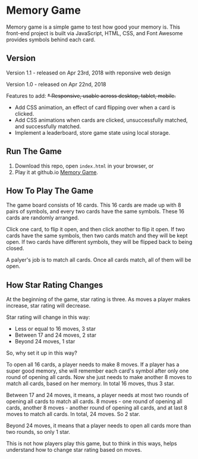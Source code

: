 # Memory Game
Memory game is a simple game to test how good your memory is.  This front-end project is built via JavaScript, HTML, CSS, and Font Awesome provides symbols behind each card.

## Version
Version 1.1 - released on Apr 23rd, 2018 with reponsive web design

Version 1.0 - released on Apr 22nd, 2018

Features to add:
~~* Responsive, usable across desktop, tablet, mobile.~~
* Add CSS animation, an effect of card flipping over when a card is clicked.
* Add CSS animations when cards are clicked, unsuccessfully matched, and successfully matched.
* Implement a leaderboard, store game state using local storage.

## Run The Game
1. Download this repo, open `index.html` in your browser, or
2. Play it at github.io [Memory Game](https://eqlz.github.io/memory-game/).

## How To Play The Game
The game board consists of 16 cards.  This 16 cards are made up with 8 pairs of symbols, and every two cards have the same symbols.  These 16 cards are randomly arranged.

Click one card, to flip it open, and then click another to flip it open.  If two cards have the same symbols, then two cards match and they will be kept open.  If two cards have different symbols,  they will be flipped back to being closed.

A palyer's job is to match all cards.  Once all cards match, all of them will be open.

## How Star Rating Changes
At the beginning of the game, star rating is three.  As moves a player makes increase, star rating will decrease.

Star rating will change in this way:
* Less or equal to 16 moves, 3 star
* Between 17 and 24 moves, 2 star
* Beyond 24 moves, 1 star 

So, why set it up in this way?

To open all 16 cards, a player needs to make 8 moves.  If a player has a super good memory, she will remember each card's symbol after only one round of opening all cards. Now she just needs to make another 8 moves to match all cards, based on her memory.  In total 16 moves, thus 3 star.

Between 17 and 24 moves, it means, a player needs at most two rounds of opening all cards to match all cards. 8 moves - one round of opening all cards, another 8 moves - another round of opening all cards, and at last 8 moves to match all cards. In total, 24 moves.  So 2 star.

Beyond 24 moves, it means that a player needs to open all cards more than two rounds, so only 1 star.

This is not how players play this game, but to think in this ways, helps understand how to change star rating based on moves.